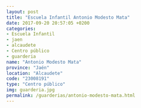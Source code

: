 ```yaml
---
layout: post
title: "Escuela Infantil Antonio Modesto Mata"
date: 2017-09-20 20:57:05 +0200
categories:
- Escuela Infantil
- jaen
- alcaudete
- Centro público
- guarderia
name: "Antonio Modesto Mata"
province: "Jaén"
location: "Alcaudete"
code: "23008191"
type: "Centro público"
img: guarderia.jpg
permalink: /guarderias/antonio-modesto-mata.html
---
```

